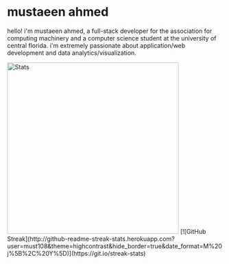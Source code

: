 # mustaeen ahmed

hello! i'm mustaeen ahmed, a full-stack developer for the association for computing machinery and a computer science student at the university of central florida. i'm extremely passionate about application/web development and data analytics/visualization. 

<img src="https://github-readme-stats.vercel.app/api?username=must108&hide_border=true&show_icons=true&bg_color=1e1e2e&text_color=cdd6f4&icon_color=cba6f7&title_color=94e2d5" alt="Stats" width=400/> 
[![GitHub Streak](http://github-readme-streak-stats.herokuapp.com?user=must108&theme=highcontrast&hide_border=true&date_format=M%20j%5B%2C%20Y%5D)](https://git.io/streak-stats)
